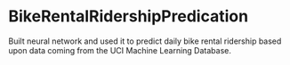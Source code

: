 # BikeRentalRidershipPredication
Built neural network and used it to predict daily bike rental ridership based upon data coming from the UCI Machine Learning Database.
